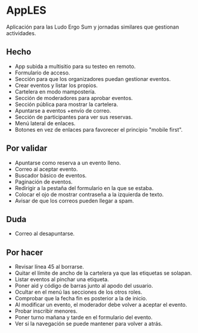# AppLES
Aplicación para las Ludo Ergo Sum y jornadas similares que gestionan actividades.

## Hecho
- App subida a multisitio para su testeo en remoto.
- Formulario de acceso.
- Sección para que los organizadores puedan gestionar eventos.
- Crear eventos y listar los propios.
- Cartelera en modo mampostería.
- Sección de moderadores para aprobar eventos.
- Sección pública para mostrar la cartelera.
- Apuntarse a eventos +envío de correo.
- Sección de participantes para ver sus reservas.
- Menú lateral de enlaces.
- Botones en vez de enlaces para favorecer el principio "mobile first".

## Por validar
- Apuntarse como reserva a un evento lleno.
- Correo al aceptar evento.
- Buscador básico de eventos.
- Paginación de eventos.
- Redirigir a la pestaña del formulario en la que se estaba.
- Colocar el ojo de mostrar contraseña a la izquierda de texto.
- Avisar de que los correos pueden llegar a spam.

## Duda
- Correo al desapuntarse.

## Por hacer
- Revisar línea 45 al borrarse.
- Quitar el límite de ancho de la cartelera ya que las etiquetas se solapan.
- Listar eventos al pinchar una etiqueta.
- Poner aid y código de barras junto al apodo del usuario. 
- Ocultar en el menú las secciones de los otros roles.
- Comprobar que la fecha fin es posterior a la de inicio.
- Al modificar un evento, el moderador debe volver a aceptar el evento.
- Probar inscribir menores.
- Poner turno mañana y tarde en el formulario del evento.
- Ver si la navegación se puede mantener para volver a atrás.
